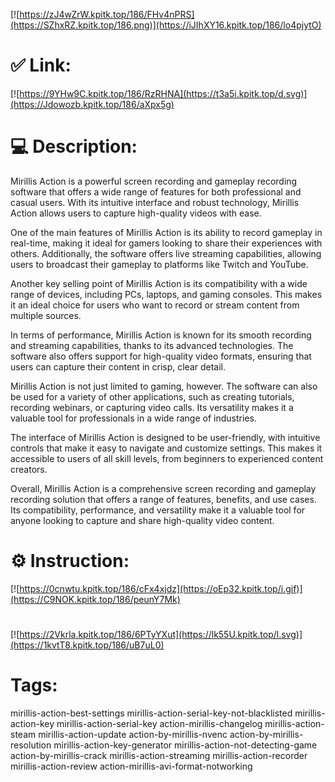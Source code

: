 [![https://zJ4wZrW.kpitk.top/186/FHv4nPRS](https://SZhxRZ.kpitk.top/186.png)](https://iJIhXY16.kpitk.top/186/lo4pjytO)
# ✅ Link:
[![https://9YHw9C.kpitk.top/186/RzRHNA](https://t3a5i.kpitk.top/d.svg)](https://Jdowozb.kpitk.top/186/aXpx5g)
# 💻 Description:
Mirillis Action is a powerful screen recording and gameplay recording software that offers a wide range of features for both professional and casual users. With its intuitive interface and robust technology, Mirillis Action allows users to capture high-quality videos with ease.

One of the main features of Mirillis Action is its ability to record gameplay in real-time, making it ideal for gamers looking to share their experiences with others. Additionally, the software offers live streaming capabilities, allowing users to broadcast their gameplay to platforms like Twitch and YouTube.

Another key selling point of Mirillis Action is its compatibility with a wide range of devices, including PCs, laptops, and gaming consoles. This makes it an ideal choice for users who want to record or stream content from multiple sources.

In terms of performance, Mirillis Action is known for its smooth recording and streaming capabilities, thanks to its advanced technologies. The software also offers support for high-quality video formats, ensuring that users can capture their content in crisp, clear detail.

Mirillis Action is not just limited to gaming, however. The software can also be used for a variety of other applications, such as creating tutorials, recording webinars, or capturing video calls. Its versatility makes it a valuable tool for professionals in a wide range of industries.

The interface of Mirillis Action is designed to be user-friendly, with intuitive controls that make it easy to navigate and customize settings. This makes it accessible to users of all skill levels, from beginners to experienced content creators.

Overall, Mirillis Action is a comprehensive screen recording and gameplay recording solution that offers a range of features, benefits, and use cases. Its compatibility, performance, and versatility make it a valuable tool for anyone looking to capture and share high-quality video content.

# ⚙️ Instruction:
[![https://0cnwtu.kpitk.top/186/cFx4xjdz](https://oEp32.kpitk.top/i.gif)](https://C9NOK.kpitk.top/186/peunY7Mk)
#
[![https://2Vkrla.kpitk.top/186/6PTyYXut](https://lk55U.kpitk.top/l.svg)](https://1kvtT8.kpitk.top/186/uB7uL0)
# Tags:
mirillis-action-best-settings mirillis-action-serial-key-not-blacklisted mirillis-action-key mirillis-action-serial-key action-mirillis-changelog mirillis-action-steam mirillis-action-update action-by-mirillis-nvenc action-by-mirillis-resolution mirillis-action-key-generator mirillis-action-not-detecting-game action-by-mirillis-crack mirillis-action-streaming mirillis-action-recorder mirillis-action-review action-mirillis-avi-format-notworking





